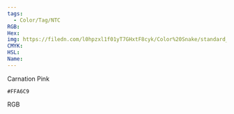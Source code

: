 ```yaml
---
tags:
  - Color/Tag/NTC
RGB:
Hex:
img: https://filedn.com/l0hpzxl1f01yT7GHxtF8cyk/Color%20Snake/standard_csv_to_svg/FFA6C9.svg
CMYK:
HSL:
Name:
---
```

Carnation Pink
```palette
#FFA6C9
```
RGB
